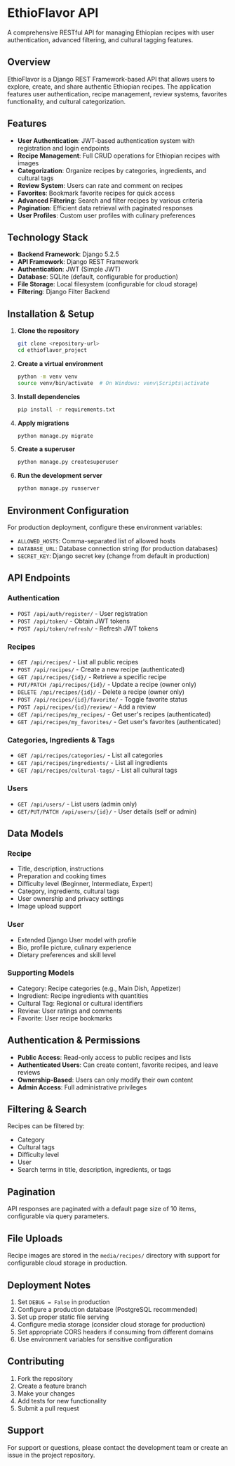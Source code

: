 # EthioFlavor API

A comprehensive RESTful API for managing Ethiopian recipes with user authentication, advanced filtering, and cultural tagging features.

## Overview

EthioFlavor is a Django REST Framework-based API that allows users to explore, create, and share authentic Ethiopian recipes. The application features user authentication, recipe management, review systems, favorites functionality, and cultural categorization.

## Features

- **User Authentication**: JWT-based authentication system with registration and login endpoints
- **Recipe Management**: Full CRUD operations for Ethiopian recipes with images
- **Categorization**: Organize recipes by categories, ingredients, and cultural tags
- **Review System**: Users can rate and comment on recipes
- **Favorites**: Bookmark favorite recipes for quick access
- **Advanced Filtering**: Search and filter recipes by various criteria
- **Pagination**: Efficient data retrieval with paginated responses
- **User Profiles**: Custom user profiles with culinary preferences

## Technology Stack

- **Backend Framework**: Django 5.2.5
- **API Framework**: Django REST Framework
- **Authentication**: JWT (Simple JWT)
- **Database**: SQLite (default, configurable for production)
- **File Storage**: Local filesystem (configurable for cloud storage)
- **Filtering**: Django Filter Backend

## Installation & Setup

1. **Clone the repository**
   ```bash
   git clone <repository-url>
   cd ethioflavor_project
   ```

2. **Create a virtual environment**
   ```bash
   python -m venv venv
   source venv/bin/activate  # On Windows: venv\Scripts\activate
   ```

3. **Install dependencies**
   ```bash
   pip install -r requirements.txt
   ```

4. **Apply migrations**
   ```bash
   python manage.py migrate
   ```

5. **Create a superuser**
   ```bash
   python manage.py createsuperuser
   ```

6. **Run the development server**
   ```bash
   python manage.py runserver
   ```

## Environment Configuration

For production deployment, configure these environment variables:

- `ALLOWED_HOSTS`: Comma-separated list of allowed hosts
- `DATABASE_URL`: Database connection string (for production databases)
- `SECRET_KEY`: Django secret key (change from default in production)

## API Endpoints

### Authentication
- `POST /api/auth/register/` - User registration
- `POST /api/token/` - Obtain JWT tokens
- `POST /api/token/refresh/` - Refresh JWT tokens

### Recipes
- `GET /api/recipes/` - List all public recipes
- `POST /api/recipes/` - Create a new recipe (authenticated)
- `GET /api/recipes/{id}/` - Retrieve a specific recipe
- `PUT/PATCH /api/recipes/{id}/` - Update a recipe (owner only)
- `DELETE /api/recipes/{id}/` - Delete a recipe (owner only)
- `POST /api/recipes/{id}/favorite/` - Toggle favorite status
- `POST /api/recipes/{id}/review/` - Add a review
- `GET /api/recipes/my_recipes/` - Get user's recipes (authenticated)
- `GET /api/recipes/my_favorites/` - Get user's favorites (authenticated)

### Categories, Ingredients & Tags
- `GET /api/recipes/categories/` - List all categories
- `GET /api/recipes/ingredients/` - List all ingredients
- `GET /api/recipes/cultural-tags/` - List all cultural tags

### Users
- `GET /api/users/` - List users (admin only)
- `GET/PUT/PATCH /api/users/{id}/` - User details (self or admin)

## Data Models

### Recipe
- Title, description, instructions
- Preparation and cooking times
- Difficulty level (Beginner, Intermediate, Expert)
- Category, ingredients, cultural tags
- User ownership and privacy settings
- Image upload support

### User
- Extended Django User model with profile
- Bio, profile picture, culinary experience
- Dietary preferences and skill level

### Supporting Models
- Category: Recipe categories (e.g., Main Dish, Appetizer)
- Ingredient: Recipe ingredients with quantities
- Cultural Tag: Regional or cultural identifiers
- Review: User ratings and comments
- Favorite: User recipe bookmarks

## Authentication & Permissions

- **Public Access**: Read-only access to public recipes and lists
- **Authenticated Users**: Can create content, favorite recipes, and leave reviews
- **Ownership-Based**: Users can only modify their own content
- **Admin Access**: Full administrative privileges

## Filtering & Search

Recipes can be filtered by:
- Category
- Cultural tags
- Difficulty level
- User
- Search terms in title, description, ingredients, or tags

## Pagination

API responses are paginated with a default page size of 10 items, configurable via query parameters.

## File Uploads

Recipe images are stored in the `media/recipes/` directory with support for configurable cloud storage in production.

## Deployment Notes

1. Set `DEBUG = False` in production
2. Configure a production database (PostgreSQL recommended)
3. Set up proper static file serving
4. Configure media storage (consider cloud storage for production)
5. Set appropriate CORS headers if consuming from different domains
6. Use environment variables for sensitive configuration

## Contributing

1. Fork the repository
2. Create a feature branch
3. Make your changes
4. Add tests for new functionality
5. Submit a pull request

## Support

For support or questions, please contact the development team or create an issue in the project repository.
